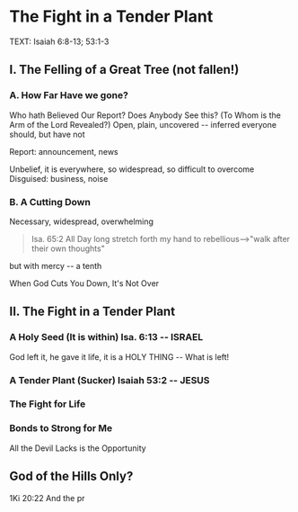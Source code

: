 # The Fight in a Tender Plant
TEXT: Isaiah 6:8-13; 53:1-3

## I. The Felling of a Great Tree (not fallen!)

### A. How Far Have we gone?

Who hath Believed Our Report? Does Anybody See this? (To Whom is the Arm of the Lord Revealed?) Open, plain, uncovered -- inferred everyone should, but have not

Report: announcement, news

Unbelief, it is everywhere, so widespread, so difficult to overcome
Disguised: business, noise

### B. A Cutting Down

Necessary, widespread, overwhelming

> Isa. 65:2 All Day long stretch forth my hand to rebellious-->"walk after their own thoughts"

but with mercy -- a tenth

When God Cuts You Down, It's Not Over

## II. The Fight in a Tender Plant 

### A Holy Seed (It is within) Isa. 6:13 -- ISRAEL

God left it, he gave it life, it is a HOLY THING -- What is left!

### A Tender Plant (Sucker) Isaiah 53:2 -- JESUS

### The Fight for Life

### Bonds to Strong for Me
All the Devil Lacks is the Opportunity

## God of the Hills Only?
1Ki 20:22 And the pr

